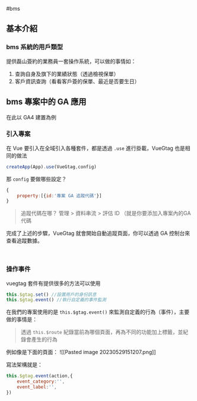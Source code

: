 
#bms 

## 基本介紹

### bms 系統的用戶類型
提供磊山簽約的業務員一套操作系統，可以做的事情如：
1. 查詢自身及旗下的業績狀態（透過檢視保單）
2. 客戶資訊查詢（看看客戶簽的保單、最近是否要生日）


##  bms 專案中的 GA 應用

在此以 GA4 建置為例

### 引入專案

在 Vue 要引入在全域引入各種套件，都是透過 `.use` 進行掛載，VueGtag 也是相同的做法

```js
createApp(App).use(VueGtag,config)
```

那 `config` 要做哪些設定？

```js
{
	property:[{id:'專案 GA 追蹤代碼'}]
}
```

> 追蹤代碼在哪？ 
> 管理 > 資料串流 > 評估 ID （就是你要添加入專案內的GA 代碼


完成了上述的步驟，VueGtag 就會開始自動追蹤頁面，你可以透過 GA 控制台來查看追蹤數據。

<br>

### 操作事件

vuegtag 套件有提供很多的方法可以使用

```js
this.$gtag.set() //設置用戶的身份訊息
this.$gtag.event() //執行自定義的事件監測
```

在我們的專案使用的是 `this.$gtag.event()` 來監測自定義的行為（事件），主要做的事情是：
> 透過 `this.$route` 紀錄當前為哪個頁面，再為不同的功能加上標籤，並紀錄會產生的行為

例如像是下面的頁面：
![[Pasted image 20230529151207.png]]

寫法架構就是：
```js
this.$gtag.event(action,{
	event_category:'',
	event_label:'',
})
```